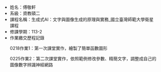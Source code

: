 - 姓名：傅敬軒
- 系級：資教碩二
- 課程名稱：生成式AI：文字與圖像生成的原理與實務_國立臺灣師範大學衛星課程
- 修課學期：113-2
- 作業繳交歷程記錄<p/>
  0218作業1：第一次課堂實作，繪製了簡單函數圖形<p/>
  0225作業2：第二次課堂實作，依照範例修改參數、精簡文字，調整成自己的圖像數字辨識神經網路
